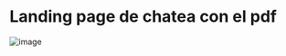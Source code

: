 # Landing page de chatea con el pdf
![image](https://github.com/SylenthMen/Landing-ChatPDf/assets/33080405/59628f21-9d08-4d33-8593-1e1f8ba827c6)
